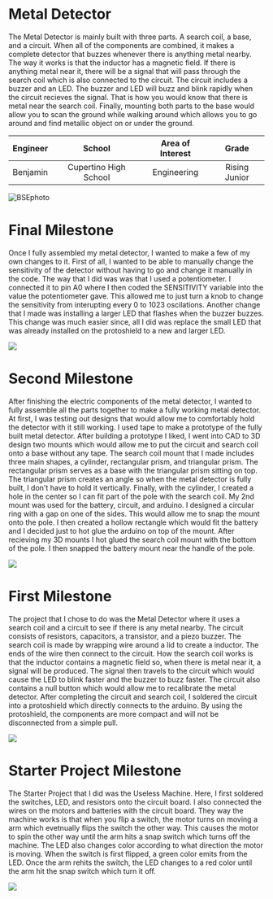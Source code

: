 ﻿# Metal Detector
The Metal Detector is mainly built with three parts. A search coil, a base, and a circuit. When all of the components are combined, it makes a complete detector that buzzes whenever there is anything metal nearby. The way it works is that the inductor has a magnetic field. If there is anything metal near it, there will be a signal that will pass through the search coil which is also connected to the circuit. The circuit includes a buzzer and an LED. The buzzer and LED will buzz and blink rapidly when the circuit recieves the signal. That is how you would know that there is metal near the search coil. Finally, mounting both parts to the base would allow you to scan the ground while walking around which allows you to go around and find metallic object on or under the ground.

| **Engineer** | **School** | **Area of Interest** | **Grade** |
|:--:|:--:|:--:|:--:|
| Benjamin | Cupertino High School | Engineering | Rising Junior


![BSEphoto](https://user-images.githubusercontent.com/107588607/174402480-b11bf8b3-0c12-43dc-b338-a652963c8ed0.JPG)

  
# Final Milestone

Once I fully assembled my metal detector, I wanted to make a few of my own changes to it. First of all, I wanted to be able to manually change the sensitivity of the detector without having to go and change it manually in the code. The way that I did was was that I used a potentiometer. I connected it to pin A0 where I then coded the SENSITIVITY variable into the value the potentiometer gave. This allowed me to just turn a knob to change the sensitivity from interupting every 0 to 1023 oscilations. Another change that I made was installing a larger LED that flashes when the buzzer buzzes. This change was much easier since, all I did was replace the small LED that was already installed on the protoshield to a new and larger LED.

[![](https://res.cloudinary.com/marcomontalbano/image/upload/v1658521045/video_to_markdown/images/youtube--p0N1wCRUJes-c05b58ac6eb4c4700831b2b3070cd403.jpg)](https://www.youtube.com/watch?v=p0N1wCRUJes&ab_channel=BlueStampEng "")


# Second Milestone

After finishing the electric components of the metal detector, I wanted to fully assemble all the parts together to make a fully working metal detector. At first, I was testing out designs that would allow me to comfortably hold the detector with it still working. I used tape to make a prototype of the fully built metal detector. After building a prototype I liked, I went into CAD to 3D design two mounts which would allow me to put the circuit and search coil onto a base without any tape. The search coil mount that I made includes three main shapes, a cylinder, rectangular prism, and triangular prism. The rectangular prism serves as a base with the triangular prism sitting on top. The triangular prism creates an angle so when the metal detector is fully built, I don't have to hold it vertically. Finally, with the cylinder, I created a hole in the center so I can fit part of the pole with the search coil. My 2nd mount was used for the battery, circuit, and arduino. I designed a circular ring with a gap on one of the sides. This would allow me to snap the mount onto the pole. I then created a hollow rectangle which would fit the battery and I decided just to hot glue the arduino on top of the mount. After recieving my 3D mounts I hot glued the search coil mount with the bottom of the pole. I then snapped the battery mount near the handle of the pole.

[![](https://res.cloudinary.com/marcomontalbano/image/upload/v1658183900/video_to_markdown/images/youtube--zBByEamxRj0-c05b58ac6eb4c4700831b2b3070cd403.jpg)](https://www.youtube.com/watch?v=zBByEamxRj0&ab_channel=BlueStampEng "")

# First Milestone

The project that I chose to do was the Metal Detector where it uses a search coil and a circuit to see if there is any metal nearby. The circuit consists of resistors, capacitors, a transistor, and a piezo buzzer. The search coil is made by wrapping wire around a lid to create a inductor. The ends of the wire then connect to the circuit. How the search coil works is that the inductor contains a magnetic field so, when there is metal near it, a signal will be produced. The signal then travels to the circuit which would cause the LED to blink faster and the buzzer to buzz faster. The circuit also contains a null button which would allow me to recalibrate the metal detector. After completing the circuit and search coil, I soldered the circuit into a protoshield which directly connects to the arduino. By using the protoshield, the components are more compact and will not be disconnected from a simple pull.

[![](https://res.cloudinary.com/marcomontalbano/image/upload/v1656711322/video_to_markdown/images/youtube--OLQX2sniHew-c05b58ac6eb4c4700831b2b3070cd403.jpg)](https://www.youtube.com/watch?v=OLQX2sniHew&ab_channel=BlueStampEng "")

# Starter Project Milestone
The Starter Project that I did was the Useless Machine. Here, I first soldered the switches, LED, and resistors onto the circuit board. I also connected the wires on the motors and batteries with the circuit board. They way the machine works is that when you flip a switch, the motor turns on moving a arm which evetnually flips the switch the other way. This causes the motor to spin the other way until the arm hits a snap switch which turns off the machine. The LED also changes color according to what direction the motor is moving. When the switch is first flipped, a green color emits from the LED. Once the arm rehits the switch, the LED changes to a red color until the arm hit the snap switch which turn it off.

[![](https://res.cloudinary.com/marcomontalbano/image/upload/v1657750274/video_to_markdown/images/youtube--wxl1eijLKvY-c05b58ac6eb4c4700831b2b3070cd403.jpg)](https://www.youtube.com/watch?v=wxl1eijLKvY&ab_channel=BlueStampEng "")
